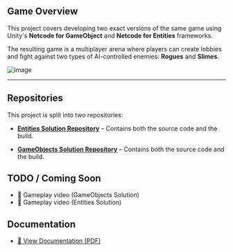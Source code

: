 ## Game Overview

This project covers developing two exact versions of the same game using Unity's **Netcode for GameObject** and **Netcode for Entities** frameworks.

The resulting game is a multiplayer arena where players can create lobbies and fight against two types of AI-controlled enemies: **Rogues** and **Slimes**.

![image](https://github.com/user-attachments/assets/112a70cc-5c6e-434e-8ac4-142d34036ba6)

---
 

## Repositories

This project is split into two repositories:

- **[Entities Solution Repository](https://github.com/multiplayer-arena-game/Multiplayer-arena-game-Entities)** – Contains both the source code and the build.

- **[GameObjects Solution Repository](https://github.com/multiplayer-arena-game/Multiplayer-arena-game-GameObjects)** – Contains both the source code and the build.


## TODO / Coming Soon

- 🎥 Gameplay video (GameObjects Solution)
- 🎥 Gameplay video (Entities Solution)

## Documentation

- [📄 View Documentation (PDF)](https://github.com/user-attachments/files/20432688/multiplayer-arena-game-Documentation.pdf)
